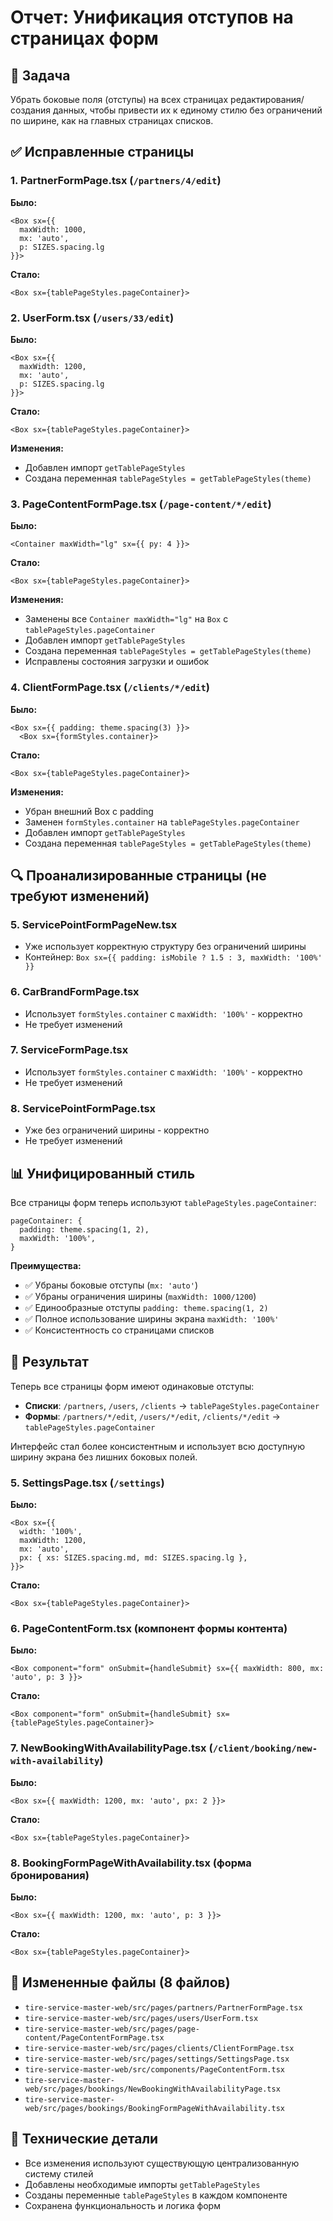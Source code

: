 # Отчет: Унификация отступов на страницах форм

## 🎯 Задача
Убрать боковые поля (отступы) на всех страницах редактирования/создания данных, чтобы привести их к единому стилю без ограничений по ширине, как на главных страницах списков.

## ✅ Исправленные страницы

### 1. **PartnerFormPage.tsx** (`/partners/4/edit`)
**Было:**
```tsx
<Box sx={{ 
  maxWidth: 1000, 
  mx: 'auto', 
  p: SIZES.spacing.lg 
}}>
```

**Стало:**
```tsx
<Box sx={tablePageStyles.pageContainer}>
```

### 2. **UserForm.tsx** (`/users/33/edit`)
**Было:**
```tsx
<Box sx={{ 
  maxWidth: 1200, 
  mx: 'auto', 
  p: SIZES.spacing.lg 
}}>
```

**Стало:**
```tsx
<Box sx={tablePageStyles.pageContainer}>
```

**Изменения:**
- Добавлен импорт `getTablePageStyles`
- Создана переменная `tablePageStyles = getTablePageStyles(theme)`

### 3. **PageContentFormPage.tsx** (`/page-content/*/edit`)
**Было:**
```tsx
<Container maxWidth="lg" sx={{ py: 4 }}>
```

**Стало:**
```tsx
<Box sx={tablePageStyles.pageContainer}>
```

**Изменения:**
- Заменены все `Container maxWidth="lg"` на `Box` с `tablePageStyles.pageContainer`
- Добавлен импорт `getTablePageStyles`
- Создана переменная `tablePageStyles = getTablePageStyles(theme)`
- Исправлены состояния загрузки и ошибок

### 4. **ClientFormPage.tsx** (`/clients/*/edit`)
**Было:**
```tsx
<Box sx={{ padding: theme.spacing(3) }}>
  <Box sx={formStyles.container}>
```

**Стало:**
```tsx
<Box sx={tablePageStyles.pageContainer}>
```

**Изменения:**
- Убран внешний Box с padding
- Заменен `formStyles.container` на `tablePageStyles.pageContainer`
- Добавлен импорт `getTablePageStyles`
- Создана переменная `tablePageStyles = getTablePageStyles(theme)`

## 🔍 Проанализированные страницы (не требуют изменений)

### 5. **ServicePointFormPageNew.tsx**
- Уже использует корректную структуру без ограничений ширины
- Контейнер: `Box sx={{ padding: isMobile ? 1.5 : 3, maxWidth: '100%' }}`

### 6. **CarBrandFormPage.tsx** 
- Использует `formStyles.container` с `maxWidth: '100%'` - корректно
- Не требует изменений

### 7. **ServiceFormPage.tsx**
- Использует `formStyles.container` с `maxWidth: '100%'` - корректно  
- Не требует изменений

### 8. **ServicePointFormPage.tsx**
- Уже без ограничений ширины - корректно
- Не требует изменений

## 📊 Унифицированный стиль

Все страницы форм теперь используют `tablePageStyles.pageContainer`:
```tsx
pageContainer: {
  padding: theme.spacing(1, 2),
  maxWidth: '100%',
}
```

**Преимущества:**
- ✅ Убраны боковые отступы (`mx: 'auto'`)
- ✅ Убраны ограничения ширины (`maxWidth: 1000/1200`)
- ✅ Единообразные отступы `padding: theme.spacing(1, 2)`
- ✅ Полное использование ширины экрана `maxWidth: '100%'`
- ✅ Консистентность со страницами списков

## 🎨 Результат

Теперь все страницы форм имеют одинаковые отступы:
- **Списки**: `/partners`, `/users`, `/clients` → `tablePageStyles.pageContainer`
- **Формы**: `/partners/*/edit`, `/users/*/edit`, `/clients/*/edit` → `tablePageStyles.pageContainer`

Интерфейс стал более консистентным и использует всю доступную ширину экрана без лишних боковых полей.

### 5. **SettingsPage.tsx** (`/settings`)
**Было:**
```tsx
<Box sx={{ 
  width: '100%',
  maxWidth: 1200,
  mx: 'auto',
  px: { xs: SIZES.spacing.md, md: SIZES.spacing.lg },
}}>
```

**Стало:**
```tsx
<Box sx={tablePageStyles.pageContainer}>
```

### 6. **PageContentForm.tsx** (компонент формы контента)
**Было:**
```tsx
<Box component="form" onSubmit={handleSubmit} sx={{ maxWidth: 800, mx: 'auto', p: 3 }}>
```

**Стало:**
```tsx
<Box component="form" onSubmit={handleSubmit} sx={tablePageStyles.pageContainer}>
```

### 7. **NewBookingWithAvailabilityPage.tsx** (`/client/booking/new-with-availability`)
**Было:**
```tsx
<Box sx={{ maxWidth: 1200, mx: 'auto', px: 2 }}>
```

**Стало:**
```tsx
<Box sx={tablePageStyles.pageContainer}>
```

### 8. **BookingFormPageWithAvailability.tsx** (форма бронирования)
**Было:**
```tsx
<Box sx={{ maxWidth: 1200, mx: 'auto', p: 3 }}>
```

**Стало:**
```tsx
<Box sx={tablePageStyles.pageContainer}>
```

## 📁 Измененные файлы (8 файлов)
- `tire-service-master-web/src/pages/partners/PartnerFormPage.tsx`
- `tire-service-master-web/src/pages/users/UserForm.tsx`
- `tire-service-master-web/src/pages/page-content/PageContentFormPage.tsx`
- `tire-service-master-web/src/pages/clients/ClientFormPage.tsx`
- `tire-service-master-web/src/pages/settings/SettingsPage.tsx`
- `tire-service-master-web/src/components/PageContentForm.tsx`
- `tire-service-master-web/src/pages/bookings/NewBookingWithAvailabilityPage.tsx`
- `tire-service-master-web/src/pages/bookings/BookingFormPageWithAvailability.tsx`

## 🔧 Технические детали
- Все изменения используют существующую централизованную систему стилей
- Добавлены необходимые импорты `getTablePageStyles`
- Созданы переменные `tablePageStyles` в каждом компоненте
- Сохранена функциональность и логика форм 